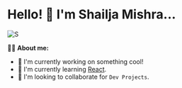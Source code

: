 # Hello! :wave: I'm Shailja Mishra...


![S](https://github.com/Shailja26code/Shailja26code/assets/159249950/be4daa60-0ca6-4b4d-8168-de501ecb61dd)

:woman_technologist: **About me:**
* :telescope: I'm currently working on something cool!
* :seedling: I'm currently learning [React](https://react.dev/).
* :handshake: I'm looking to collaborate for `Dev Projects`.

